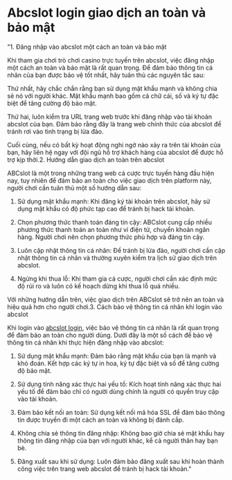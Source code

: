 # Abcslot login giao dịch an toàn và bảo mật


"1. Đăng nhập vào abcslot một cách an toàn và bảo mật

Khi tham gia chơi trò chơi casino trực tuyến trên abcslot, việc đăng nhập một cách an toàn và bảo mật là rất quan trọng. Để đảm bảo thông tin cá nhân của bạn được bảo vệ tốt nhất, hãy tuân thủ các nguyên tắc sau:

Thứ nhất, hãy chắc chắn rằng bạn sử dụng mật khẩu mạnh và không chia sẻ nó với người khác. Mật khẩu mạnh bao gồm cả chữ cái, số và ký tự đặc biệt để tăng cường độ bảo mật.

Thứ hai, luôn kiểm tra URL trang web trước khi đăng nhập vào tài khoản abcslot của bạn. Đảm bảo rằng đây là trang web chính thức của abcslot để tránh rơi vào tình trạng bị lừa đảo.

Cuối cùng, nếu có bất kỳ hoạt động nghi ngờ nào xảy ra trên tài khoản của bạn, hãy liên hệ ngay với đội ngũ hỗ trợ khách hàng của abcslot để được hỗ trợ kịp thời.2. Hướng dẫn giao dịch an toàn trên abcslot

ABCslot là một trong những trang web cá cược trực tuyến hàng đầu hiện nay, tuy nhiên để đảm bảo an toàn cho việc giao dịch trên platform này, người chơi cần tuân thủ một số hướng dẫn sau:

1. Sử dụng mật khẩu mạnh: Khi đăng ký tài khoản trên abcslot, hãy sử dụng mật khẩu có độ phức tạp cao để tránh bị hack tài khoản.

2. Chọn phương thức thanh toán đáng tin cậy: ABCslot cung cấp nhiều phương thức thanh toán an toàn như ví điện tử, chuyển khoản ngân hàng. Người chơi nên chọn phương thức phù hợp và đáng tin cậy.

3. Luôn cập nhật thông tin cá nhân: Để tránh bị lừa đảo, người chơi cần cập nhật thông tin cá nhân và thường xuyên kiểm tra lịch sử giao dịch trên abcslot.

4. Ngừng khi thua lỗ: Khi tham gia cá cược, người chơi cần xác định mức độ rủi ro và luôn có kế hoạch dừng khi thua lỗ quá nhiều.

Với những hướng dẫn trên, việc giao dịch trên ABCslot sẽ trở nên an toàn và hiệu quả hơn cho người chơi.3. Cách bảo vệ thông tin cá nhân khi login vào abcslot

Khi login vào [abcslot login](https://abcslot.top), việc bảo vệ thông tin cá nhân là rất quan trọng để đảm bảo an toàn cho người dùng. Dưới đây là một số cách để bảo vệ thông tin cá nhân khi thực hiện đăng nhập vào abcslot:

1. Sử dụng mật khẩu mạnh: Đảm bảo rằng mật khẩu của bạn là mạnh và khó đoán. Kết hợp các ký tự in hoa, ký tự đặc biệt và số để tăng cường độ bảo mật.

2. Sử dụng tính năng xác thực hai yếu tố: Kích hoạt tính năng xác thực hai yếu tố để đảm bảo chỉ có người dùng chính là người có quyền truy cập vào tài khoản.

3. Đảm bảo kết nối an toàn: Sử dụng kết nối mã hóa SSL để đảm bảo thông tin được truyền đi một cách an toàn và không bị đánh cắp.

4. Không chia sẻ thông tin đăng nhập: Không bao giờ chia sẻ mật khẩu hay thông tin đăng nhập của bạn với người khác, kể cả người thân hay bạn bè.

5. Đăng xuất sau khi sử dụng: Luôn đảm bảo đăng xuất sau khi hoàn thành công việc trên trang web abcslot để tránh bị hack tài khoản."